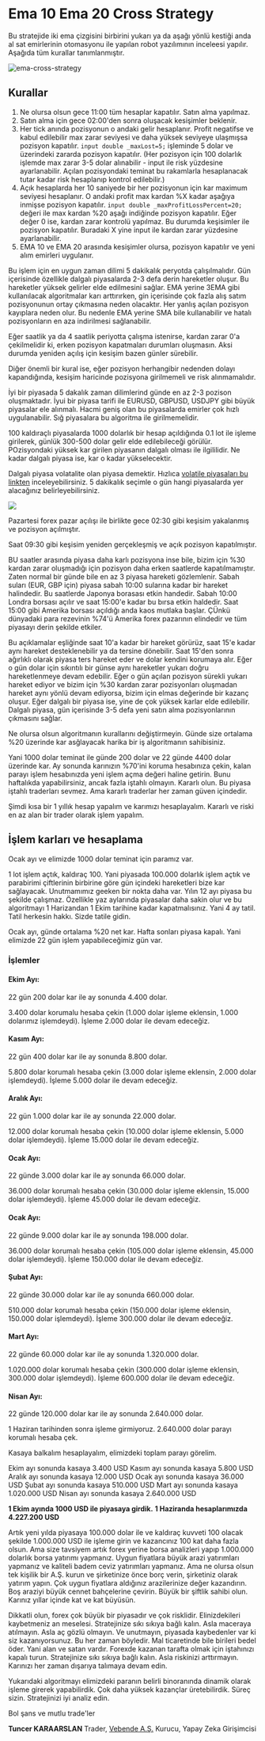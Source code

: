 # **Ema 10 Ema 20 Cross Strategy**

Bu stratejide iki ema çizgisini birbirini yukarı ya da aşağı yönlü kestiği anda al sat emirlerinin otomasyonu ile yapılan robot yazılımının inceleesi yapılır. Aşağıda tüm kurallar tanımlanmıştır.

![ema-cross-strategy](./images/ema-cross.png)

## **Kurallar**

1. Ne olursa olsun gece 11:00 tüm hesaplar kapatılır. Satın alma yapılmaz.
2. Satın alma için gece 02:00'den sonra oluşacak kesişimler beklenir.
3. Her tick anında pozisyonun o andaki gelir hesaplanır. Profit negatifse ve kabul edilebilir max zarar seviyesi ve daha yüksek seviyeye ulaşmışsa pozisyon kapatılır. 
`input double _maxLost=5;` işleminde 5 dolar ve üzerindeki zararda pozisyon kapatılır. 
(Her pozisyon için 100 dolarlık işlemde max zarar 3-5 dolar alınabilir - input ile risk yüzdesine ayarlanabilir. Açılan pozisyondaki teminat bu rakamlarla hesaplanacak tutar kadar risk hesaplanıp kontrol edilebilir.)
4. Açık hesaplarda her 10 saniyede bir her pozisyonun  için kar maximum seviyesi hesaplanır. 
O andaki profit max kardan %X kadar aşağıya inmişse pozisyon kapatılır. `input double _maxProfitLossPercent=20;` değeri ile max kardan %20 aşağı indiğinde pozisyon kapatılır. Eğer değer 0 ise, kardan zarar kontrolü yapılmaz. Bu durumda keşisimler ile pozisyon kapatılır.
Buradaki X yine input ile kardan zarar yüzdesine ayarlanabilir.
5. EMA 10 ve EMA 20 arasında kesişimler olursa, pozisyon kapatılır ve yeni alım emirleri uygulanır.

Bu işlem için en uygun zaman dilimi 5 dakikalık peryotda çalışılmalıdır. Gün içerisinde özellikle dalgalı piyasalarda 2-3 defa derin hareketler oluşur. Bu hareketler yüksek gelirler elde edilmesini sağlar. EMA yerine 3EMA gibi kullanılacak algoritmalar karı arttırırken, gin içerisinde çok fazla alış satım pozisyonunun ortay çıkmasına neden olacaktır. Her yanlış açılan pozisyon kayıplara neden olur. Bu nedenle EMA yerine SMA bile kullanabilir ve hatalı pozisyonların en aza indirilmesi sağlanabilir.

Eğer saatlik ya da 4 saatlik periyotta çalışma istenirse, kardan zarar 0'a çekilmelidir ki, erken pozisyon kapatmaları durumları oluşmasın. Aksi durumda yeniden açılış için kesişim bazen günler sürebilir. 

Diğer önemli bir kural ise, eğer pozisyon herhangibir nedenden dolayı kapandığında, kesişim haricinde pozisyona girilmemeli ve risk alınmamalıdır.

İyi bir piyasada 5 dakalık zaman dilimlerind günde en az 2-3 pozison oluşmaktadır. İyui bir piyasa tarifi ile EURUSD, GBPUSD, USDJPY gibi büyük piyasalar ele alınmalı. Hacmi geniş olan bu piyasalarda emirler çok hızlı uygulanabilir. Sığ piyasalara bu algoritma ile girilmemelidir.

100 kaldıraçlı piyasalarda 1000 dolarlık bir hesap açıldığında 0.1 lot ile işleme girilerek, günlük 300-500 dolar gelir elde edilebileceği görülür. POzisyondaki yüksek kar girilen piyasanın dalgalı olması ile ilgililidir. Ne kadar dalgalı piyasa ise, kar o kadar yükselecektir. 

Dalgalı piyasa volatalite olan piyasa demektir. Hızlıca [volatile piyasaları bu linkten](https://marketmilk.babypips.com/currency-volatility) inceleyebilirsiniz. 5 dakikalık seçimle o gün hangi piyasalarda yer alacağınız belirleyebilirsiniz.

![](./images/ema-cross-2.png)

Pazartesi forex pazar açılışı ile birlikte gece 02:30 gibi keşisim yakalanmış ve pozisyon açılmıştır. 

Saat 09:30 gibi keşisim yeniden gerçekleşmiş ve açık pozisyon kapatılmıştır. 

BU saatler arasında piyasa daha karlı pozisyona inse bile, bizim için %30 kardan zarar oluşmadığı için pozisyon daha erken saatlerde kapatılmamıştır. Zaten normal bir günde bile en az 3 piyasa hareketi gözlemlenir. Sabah suları (EUR, GBP için) piyasa sabah 10:00 sularına kadar bir hareket halindedir. Bu saatlerde Japonya borasası etkin handedir. Sabah 10:00 Londra borsası açılır ve saat 15:00'e kadar bu bırsa etkin haldedir. Saat 15:00 gibi Amerika borsası açıldığı anda kaos mutlaka başlar. ÇÜnkü dünyadaki para rezevinin %74'ü Amerika forex pazarının elindedir ve tüm piyasayı derin şekilde etkiler.

Bu açıklamalar eşliğinde saat 10'a kadar bir hareket görürüz, saat 15'e kadar aynı hareket desteklenebilir ya da tersine dönebilir. Saat 15'den sonra ağırlıklı olarak piyasa ters hareket eder ve dolar kendini korumaya alır. Eğer o gün dolar için sıkıntılı bir günse aynı hareketler yukarı doğru hareketlenmeye devam edebilir. Eğer o gün açılan pozisyon sürekli yukarı hareket ediyor ve bizim için %30 kardan zarar pozisyonları oluşmadan hareket aynı yönlü devam ediyorsa, bizim  için elmas değerinde bir kazanç oluşur. Eğer dalgalı bir piyasa ise, yine de çok yüksek karlar elde edilebilir. Dalgalı piyasa, gün içerisinde 3-5 defa yeni satın alma pozisyonlarının çıkmasını sağlar.

Ne olursa olsun algoritmanın kurallarını değiştirmeyin. Günde size ortalama %20 üzerinde kar asğlayacak harika bir iş algoritmanın sahibisiniz.

Yani 1000 dolar teminat ile günde 200 dolar ve 22 günde 4400 dolar üzerinde kar. Ay sonunda karınızın %70'ini koruma hesabınıza çekin, kalan parayı işlem hesabınızda yeni işlem açma değeri haline getirin. Bunu haftalıkda yapabilirsiniz, ancak fazla iştahlı olmayın. Kararlı olun. Bu piyasa iştahlı traderları sevmez. Ama kararlı traderlar her zaman güven içindedir.

Şimdi kısa bir 1 yıllık hesap yapalım ve karımızı hesaplayalım. Kararlı ve riski en az alan bir trader olarak işlem yapalım.

## İşlem karları ve hesaplama

Ocak ayı ve elimizde 1000 dolar teminat için paramız var.

1 lot işlem açtık, kaldıraç 100. Yani piyasada 100.000 dolarlık işlem açtık ve parabirimi çiftlerinin birbirine göre gün içindeki hareketleri bize kar sağlayacak. Unutmamımız geeken bir nokta daha var. Yılın 12 ayı piyasa bu şekilde çalışmaz. Özellikle yaz aylarında piyasalar daha sakin olur ve bu algoritmayı 1 Harizandan 1 Ekim tarihine kadar kapatmalısınız. Yani 4 ay tatil. Tatil herkesin hakkı. Sizde tatile gidin.

Ocak ayı, günde ortalama %20 net kar. Hafta sonları piyasa kapalı. Yani elimizde 22 gün işlem yapabileceğimiz gün var.

### İşlemler

#### Ekim Ayı:
22 gün 200 dolar kar ile ay sonunda 4.400 dolar.

3.400 dolar korumalu hesaba çekin (1.000 dolar işleme eklensin, 1.000 dolarımız işlemdeydi). İşleme 2.000 dolar ile devam edeceğiz.

#### Kasım Ayı:
22 gün 400 dolar kar ile ay sonunda 8.800 dolar.

5.800 dolar korumalı hesaba çekin (3.000 dolar işleme eklensin, 2.000 dolar işlemdeydi). İşleme 5.000 dolar ile devam edeceğiz.

#### Aralık Ayı:
22 gün 1.000 dolar kar ile ay sonunda 22.000 dolar.

12.000 dolar korumalı hesaba çekin (10.000 dolar işleme eklensin, 5.000 dolar işlemdeydi). İşleme 15.000 dolar ile devam edeceğiz.

#### Ocak Ayı:
22 günde 3.000 dolar kar ile ay sonunda 66.000 dolar.

36.000 dolar korumalı hesaba çekin (30.000 dolar işleme eklensin, 15.000 dolar işlemdeydi). İşleme 45.000 dolar ile devam edeceğiz.

#### Ocak Ayı:
22 günde 9.000 dolar kar ile ay sonunda 198.000 dolar.

36.000 dolar korumalı hesaba çekin (105.000 dolar işleme eklensin, 45.000 dolar işlemdeydi). İşleme 150.000 dolar ile devam edeceğiz.

#### Şubat Ayı:
22 günde 30.000 dolar kar ile ay sonunda 660.000 dolar.

510.000 dolar korumalı hesaba çekin (150.000 dolar işleme eklensin, 150.000 dolar işlemdeydi). İşleme 300.000 dolar ile devam edeceğiz.

#### Mart Ayı:
22 günde 60.000 dolar kar ile ay sonunda 1.320.000 dolar.

1.020.000 dolar korumalı hesaba çekin (300.000 dolar işleme eklensin, 300.000 dolar işlemdeydi). İşleme 600.000 dolar ile devam edeceğiz.

#### Nisan Ayı:
22 günde 120.000 dolar kar ile ay sonunda 2.640.000 dolar.

1 Haziran tarihinden sonra işleme girmiyoruz. 2.640.000 dolar parayı korumalı hesaba çek.

Kasaya balkalım hesaplayalım, elimizdeki toplam parayı görelim.

Ekim  ayı sonunda kasaya 3.400 USD
Kasım ayı sonunda kasaya 5.800 USD
Aralık ayı sonunda kasaya 12.000 USD
Ocak ayı sonunda kasaya 36.000 USD
Şubat ayı sonunda kasaya 510.000 USD
Mart ayı sonunda kasaya 1.020.000 USD
Nisan ayı sonunda kasaya 2.640.000 USD

**1 Ekim ayında 1000 USD ile piyasaya girdik.**
**1 Haziranda hesaplarımızda 4.227.200 USD**

Artık yeni yılda piyasaya 100.000 dolar ile ve kaldıraç kuvveti 100 olacak şekilde 1.000.000 USD ile işleme girin ve kazancınız 100 kat daha fazla olsun. Ama size tavsiyem artık forex yerine borsa analizleri yapıp 1.000.000 dolarlık borsa yatırımı yapmanız. Uygun fiyatlara büyük arazi yatırımları yapmanız ve kaliteli badem ceviz yatırımları yapmanız. Ama ne olursa olsun tek kişilik bir A.Ş. kurun ve şirketinize önce borç verin, şirketiniz olarak yatırım yapın. Çok uygun fiyatlara aldığınız arazilerinize değer kazandırın. Boş araziyi büyük cennet bahçelerine çevirin. Büyük bir şiftlik sahibi olun. Karınız yıllar içinde kat ve kat büyüsün.

Dikkatli olun, forex çok büyük bir piyasadır ve çok risklidir. Elinizdekileri kaybetmeniz an meselesi. Stratejinize sıkı sıkıya bağlı kalın. Asla maceraya atılmayın. Asla aç gözlü olmayın. Ve unutmayın, piyasada kaybedenler var ki siz kazanıyorsunuz. Bu her zaman böyledir. Mal ticaretinde bile birileri bedel öder. Yani alan ve satan vardır. Forexde kazanan tarafta olmak için iştahınızı kapalı turun. Stratejinize sıkı sıkıya bağlı kalın. Asla riskinizi arttırmayın. Karınızı her zaman dışarıya talımaya devam edin.

Yukarıdaki algoritmayı elimizdeki paranın belirli binoranında dinamik olarak işleme girerek yapabilirdik. Çok daha yüksek kazançlar üretebilirdik. Süreç sizin. Stratejinizi iyi analiz edin.

Bol şans ve mutlu trade'ler

**Tuncer KARAARSLAN**
Trader, [Vebende A.Ş.](https://www.vebende.com.tr) Kurucu, Yapay Zeka Girişimcisi
